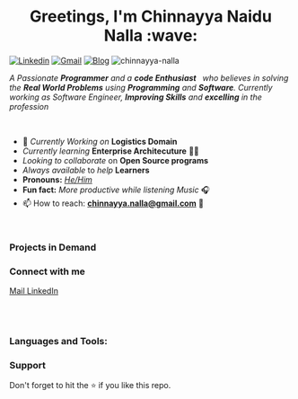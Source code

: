 <h1 align="center">
    <b> Greetings, I'm Chinnayya Naidu Nalla</b> :wave:
</h1>

[![Linkedin](https://img.shields.io/badge/-chinnayyanaidu-blue?style=flat&logo=Linkedin&logoColor=white)](https://www.linkedin.com/in/chinnayyanaidu/)
[![Gmail](https://img.shields.io/badge/-chinnayya.nalla.careers@gmail.com-c14438?style=flat&logo=Gmail&logoColor=white)](mailto:chinnayya.nalla.careers@gmail.com)
[![Blog](https://img.shields.io/badge/-chinnayyanalla-black?style=flat&labelColor=black&logo=github&logoColor=white)](https://github.com/chinnayya-nalla)
<img src="https://komarev.com/ghpvc/?username=chinnayya-nalla&label=Profile%20views&color=0e75b6&style=flat" alt="chinnayya-nalla" />

<p>
  <em>
    A Passionate <b>Programmer</b> and a <b>code Enthusiast </b>&nbsp; who believes in solving the  <b>Real World Problems</b> using <b>Programming</b> and <b>Software</b>. Currently working as Software Engineer, <b>Improving Skills</b> and <b>excelling</b> in the profession
  </em>  
</p>

<br>

- 🔭 *Currently Working on* **Logistics Domain**
- *Currently learning* **Enterprise Architecuture** 👨‍💻
- *Looking to collaborate* on **Open Source programs** 
- *Always available* to *help*  **Learners**
- **Pronouns:** [*He/Him*](https://pronoun.is/he)
- **Fun fact:** *More productive while listening Music* 🎧
- 📫 How to reach: **chinnayya.nalla@gmail.com** 📧

<p align="left">  </p>
<br>

### Projects in Demand


### Connect with me

<p align="left">
  <a href="mailto:chinnayya.nalla@gmail.com" target="blank">
    Mail
  </a>
    
  <a href="https://www.linkedin.com/in/chinnayyanaidu" target="blank"> 
    LinkedIn
  </a>
</p>

<br> <br>

### Languages and Tools:


### Support
Don't forget to hit the :star: if you like this repo.

<br ><br>
